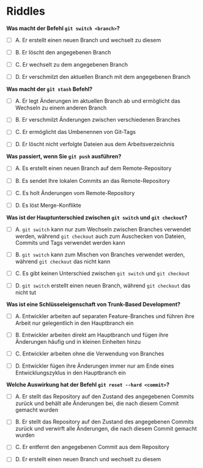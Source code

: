 # Riddles

**Was macht der Befehl `git switch <branch>`?**

- [ ] A. Er erstellt einen neuen Branch und wechselt zu diesem
- [ ] B. Er löscht den angegebenen Branch
- [ ] C. Er wechselt zu dem angegebenen Branch
- [ ] D. Er verschmilzt den aktuellen Branch mit dem angegebenen Branch



**Was macht der `git stash` Befehl?**

- [ ] A. Er legt Änderungen im aktuellen Branch ab und ermöglicht das Wechseln zu einem anderen Branch
- [ ] B. Er verschmilzt Änderungen zwischen verschiedenen Branches
- [ ] C. Er ermöglicht das Umbenennen von Git-Tags
- [ ] D. Er löscht nicht verfolgte Dateien aus dem Arbeitsverzeichnis



**Was passiert, wenn Sie `git push` ausführen?**

- [ ] A. Es erstellt einen neuen Branch auf dem Remote-Repository
- [ ] B. Es sendet Ihre lokalen Commits an das Remote-Repository
- [ ] C. Es holt Änderungen vom Remote-Repository
- [ ] D. Es löst Merge-Konflikte



**Was ist der Hauptunterschied zwischen `git switch` und `git checkout`?**

- [ ] A. `git switch` kann nur zum Wechseln zwischen Branches verwendet werden, während `git checkout` auch zum Auschecken von Dateien, Commits und Tags verwendet werden kann
- [ ] B. `git switch` kann zum Mischen von Branches verwendet werden, während `git checkout` das nicht kann
- [ ] C. Es gibt keinen Unterschied zwischen `git switch` und `git checkout`
- [ ] D. `git switch` erstellt einen neuen Branch, während `git checkout` das nicht tut



**Was ist eine Schlüsseleigenschaft von Trunk-Based Development?**

- [ ] A. Entwickler arbeiten auf separaten Feature-Branches und führen ihre Arbeit nur gelegentlich in den Hauptbranch ein

- [ ] B. Entwickler arbeiten direkt am Hauptbranch und fügen ihre Änderungen häufig und in kleinen Einheiten hinzu

- [ ] C. Entwickler arbeiten ohne die Verwendung von Branches

- [ ] D. Entwickler fügen ihre Änderungen immer nur am Ende eines Entwicklungszyklus in den Hauptbranch ein



**Welche Auswirkung hat der Befehl `git reset --hard <commit>`?**

- [ ] A. Er stellt das Repository auf den Zustand des angegebenen Commits zurück und behält alle Änderungen bei, die nach diesem Commit gemacht wurden
- [ ] B. Er stellt das Repository auf den Zustand des angegebenen Commits zurück und verwirft alle Änderungen, die nach diesem Commit gemacht wurden
- [ ] C. Er entfernt den angegebenen Commit aus dem Repository
- [ ] D. Er erstellt einen neuen Branch und wechselt zu diesem

